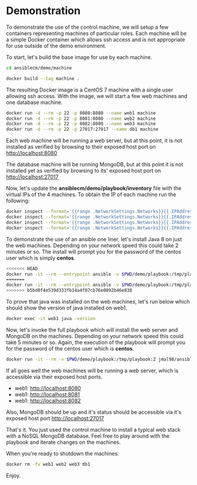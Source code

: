 # Demonstration

To demonstrate the use of the control machine, we will setup a few containers representing machines of particular roles.  Each machine
will be a simple Docker container which allows ssh access and is not appropriate for use outside of the demo environment.

To start, let's build the base image for use by each machine.

```bash
cd ansiblecm/demo/machine

docker build --tag machine .
```

The resulting Docker image is a CentOS 7 machine with a single user allowing ssh access.  With the image, we will start a few web machines
and one database machine.

```bash
docker run -d --rm -p 22 -p 8080:8080 --name web1 machine
docker run -d --rm -p 22 -p 8081:8080 --name web2 machine
docker run -d --rm -p 22 -p 8082:8080 --name web3 machine
docker run -d --rm -p 22 -p 27017:27017 --name db1 machine

```

Each web machine will be running a web server, but at this point, it is not installed as verified by browsing to their exposed host port on [http://localhost:8080](http://localhost:8080)

The database machine will be running MongoDB, but at this point it is not installed yet as verified by browsing to its'
exposed host port on [http://localhost:27017](http://localhost:27017)


Now, let's update the **ansiblecm/demo/playbook/inventory** file with the virtual IPs of the 4 machines.  To obtain the IP of each machine
run the following:

```bash
docker inspect --format='{{range .NetworkSettings.Networks}}{{.IPAddress}}{{end}}' web1
docker inspect --format='{{range .NetworkSettings.Networks}}{{.IPAddress}}{{end}}' web2
docker inspect --format='{{range .NetworkSettings.Networks}}{{.IPAddress}}{{end}}' web3
docker inspect --format='{{range .NetworkSettings.Networks}}{{.IPAddress}}{{end}}' db1

```


To demonstrate the use of an ansible one liner, let's install Java 8 on just the web machines.  Depending on your network speed
this could take 2 minutes or so.  The install will prompt you for the password of the centos user which is simply **centos**.

```bash
<<<<<<< HEAD
docker run -it --rm --entrypoint ansible -v $PWD/demo/playbook:/tmp/playbook:Z jmal98/ansiblecm:2.9.3 web -m yum -a 'name=java-1.8.0-openjdk-headless state=present'  -i inventory/hosts -u centos -k -b
=======
docker run -it --rm --entrypoint ansible -v $PWD/demo/playbook:/tmp/playbook:Z jmal98/ansiblecm:4.3.0 web -m yum -a 'name=java-1.8.0-openjdk-headless state=present'  -i inventory/hosts -u centos -k -b
>>>>>>> b5bd0f4e539d333fb14a4f07cb76e0892b46e838
```

To prove that java was installed on the web machines, let's run below which should show the version of java installed on web1.

```bash
docker exec -it web1 java -version
```

Now, let's invoke the full playbook which will install the web server and MongoDB on the machines.  Depending on your network speed
this could take 5 minutes or so.  Again, the execution of the playbook will prompt you for the password of the centos user which is **centos**.

```bash
docker run -it --rm -v $PWD/demo/playbook:/tmp/playbook:Z jmal98/ansiblecm:4.3.0 site.yml -i inventory/hosts -k
```

If all goes well the web machines will be running a web server, which is accessible via their exposed host ports.

* web1: [http://localhost:8080](http://localhost:8080)
* web1: [http://localhost:8081](http://localhost:8081)
* web1: [http://localhost:8082](http://localhost:8082)

Also, MongoDB should be up and it's status should be accessible via it's exposed host port [http://localhost:27017](http://localhost:27017)


That's it.  You just used the control machine to install a typical web stack with a NoSQL MongoDB database.  Feel free to play around
with the playbook and iterate changes on the machines.


When you're ready to shutdown the machines:

```bash
docker rm -fv web1 web2 web3 db1
```


Enjoy.
